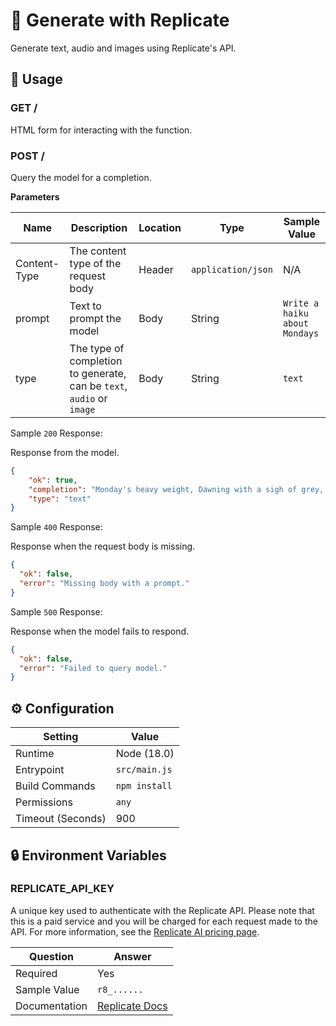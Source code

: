 # 🤖 Generate with Replicate

Generate text, audio and images using Replicate's API.

## 🧰 Usage

### GET /

HTML form for interacting with the function.

### POST /

Query the model for a completion.

**Parameters**

| Name         | Description                                                             | Location | Type               | Sample Value                  |
| ------------ | ----------------------------------------------------------------------- | -------- | ------------------ | ----------------------------- |
| Content-Type | The content type of the request body                                    | Header   | `application/json` | N/A                           |
| prompt       | Text to prompt the model                                                | Body     | String             | `Write a haiku about Mondays` |
| type         | The type of completion to generate, can be `text`, `audio` or `image`   | Body     | String             | `text`                        |

Sample `200` Response:

Response from the model.

```json
{
    "ok": true,
    "completion": "Monday's heavy weight, Dawning with a sigh of grey, Hopeful hearts await.",
    "type": "text"
}
```

Sample `400` Response:

Response when the request body is missing.

```json
{
  "ok": false,
  "error": "Missing body with a prompt."
}
```

Sample `500` Response:

Response when the model fails to respond.

```json
{
  "ok": false,
  "error": "Failed to query model."
}
```

## ⚙️ Configuration

| Setting           | Value          |
| ----------------- | -------------- |
| Runtime           | Node (18.0)    |
| Entrypoint        | `src/main.js`  |
| Build Commands    | `npm install`  |
| Permissions       | `any`          |
| Timeout (Seconds) | 900            |

## 🔒 Environment Variables

### REPLICATE_API_KEY

A unique key used to authenticate with the Replicate API. Please note that this is a paid service and you will be charged for each request made to the API. For more information, see the [Replicate AI pricing page](https://replicate.com/pricing).

| Question      | Answer                                                              |
| ------------- | ------------------------------------------------------------------- |
| Required      | Yes                                                                 |
| Sample Value  | `r8_......`                                                         |
| Documentation | [Replicate Docs](https://replicate.com/docs/get-started/nodejs) |